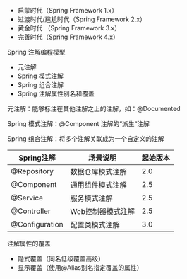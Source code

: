 - 启蒙时代（Spring Framework 1.x）
- 过渡时代/尴尬时代（Spring Framework 2.x）
- 黄金时代 （Spring Framework 3.x）
- 完善时代（Spring Framework 4.x）

Spring 注解编程模型

- 元注解
- Spring 模式注解
- Spring 组合注解
- Spring 注解属性别名和覆盖

元注解：能够标注在其他注解之上的注解，如：@Documented

Spring 模式注解：@Component 注解的“派生“注解

Spring 组合注解：将多个注解关联成为一个自定义的注解

| Spring注解     | 场景说明          | 起始版本 |
| -------------- | ----------------- | -------- |
| @Repository    | 数据仓库模式注解  | 2.0      |
| @Component     | 通用组件模式注解  | 2.5      |
| @Service       | 服务模式注解      | 2.5      |
| @Controller    | Web控制器模式注解 | 2.5      |
| @Configuration | 配置类模式注解    | 3.0      |

注解属性的覆盖

- 隐式覆盖（同名低级覆盖高级）
- 显示覆盖（使用@Alias别名指定覆盖的属性）
